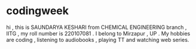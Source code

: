 # codingweek
hi , this is SAUNDARYA KESHARI from CHEMICAL ENGINEERING branch , IITG , my roll number is 220107081 .
I belong to Mirzapur , UP .
My hobbies are coding , listening to  audiobooks , playing TT and watching web series.
